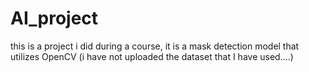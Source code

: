 # AI_project
this is a project i did during a course, it is a mask detection model that utilizes OpenCV
(i have not uploaded the dataset that I have used....)
